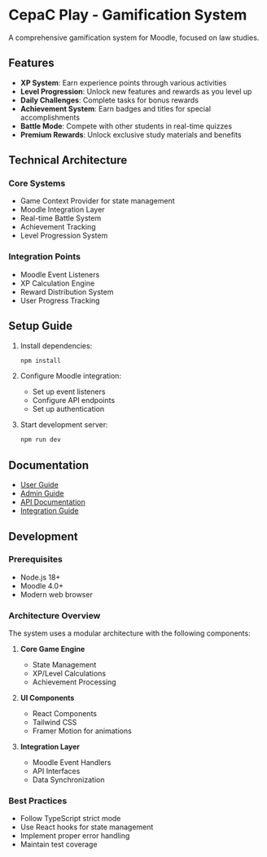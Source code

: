 # CepaC Play - Gamification System

A comprehensive gamification system for Moodle, focused on law studies.

## Features

- **XP System**: Earn experience points through various activities
- **Level Progression**: Unlock new features and rewards as you level up
- **Daily Challenges**: Complete tasks for bonus rewards
- **Achievement System**: Earn badges and titles for special accomplishments
- **Battle Mode**: Compete with other students in real-time quizzes
- **Premium Rewards**: Unlock exclusive study materials and benefits

## Technical Architecture

### Core Systems
- Game Context Provider for state management
- Moodle Integration Layer
- Real-time Battle System
- Achievement Tracking
- Level Progression System

### Integration Points
- Moodle Event Listeners
- XP Calculation Engine
- Reward Distribution System
- User Progress Tracking

## Setup Guide

1. Install dependencies:
   ```bash
   npm install
   ```

2. Configure Moodle integration:
   - Set up event listeners
   - Configure API endpoints
   - Set up authentication

3. Start development server:
   ```bash
   npm run dev
   ```

## Documentation

- [User Guide](./docs/user-guide.md)
- [Admin Guide](./docs/admin-guide.md)
- [API Documentation](./docs/api.md)
- [Integration Guide](./docs/integration.md)

## Development

### Prerequisites
- Node.js 18+
- Moodle 4.0+
- Modern web browser

### Architecture Overview
The system uses a modular architecture with the following components:

1. **Core Game Engine**
   - State Management
   - XP/Level Calculations
   - Achievement Processing

2. **UI Components**
   - React Components
   - Tailwind CSS
   - Framer Motion for animations

3. **Integration Layer**
   - Moodle Event Handlers
   - API Interfaces
   - Data Synchronization

### Best Practices
- Follow TypeScript strict mode
- Use React hooks for state management
- Implement proper error handling
- Maintain test coverage